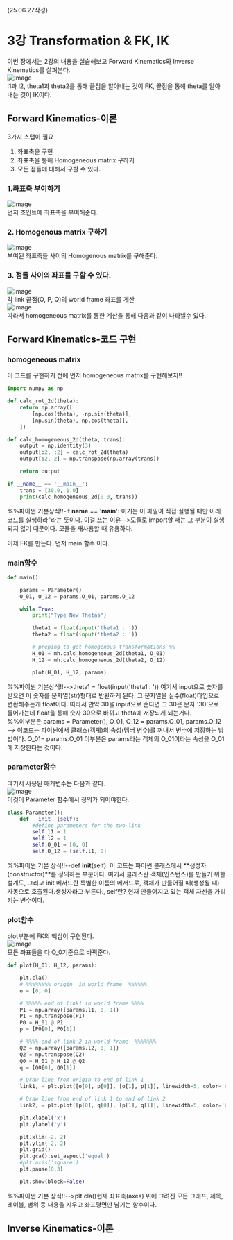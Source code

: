 (25.06.27작성)
# 3강 Transformation & FK, IK
이번 장에서는 2강의 내용을 실습해보고 Forward Kinematics와 Inverse Kinematics를 살펴본다.   
![image](https://github.com/user-attachments/assets/b125f7e0-9751-4b3c-bb73-ec979913ee46)   
l1과 l2, theta1과 theta2를 통해 끝점을 알아내는 것이 FK, 끝점을 통해 theta를 알아내는 것이 IK이다.   
## Forward Kinematics-이론
3가지 스탭이 필요   
1. 좌표축을 구현
2. 좌표축을 통해 Homogeneous matrix 구하기
3. 모든 점들에 대해서 구할 수 있다.
### 1.좌표축 부여하기
![image](https://github.com/user-attachments/assets/a5d5588e-48aa-4e66-824c-1fbb65274b77)   
먼저 조인트에 좌표축을 부여해준다.    
### 2. Homogenous matrix 구하기
![image](https://github.com/user-attachments/assets/399963ca-3b1d-440f-8162-947472049e5c)   
부여된 좌표축들 사이의 Homogenous matrix를 구해준다.   
### 3. 점들 사이의 좌표를 구할 수 있다.
![image](https://github.com/user-attachments/assets/fb387822-8c1c-4db7-bc8c-b5a7c7580f61)   
각 link 끝점(O, P, Q)의 world frame 좌표를 계산   
![image](https://github.com/user-attachments/assets/5ff267b2-43bf-427e-ad78-f769cde44962)   
따라서 homogeneous matrix를 통한 계산을 통해 다음과 같이 나타낼수 있다.   
## Forward Kinematics-코드 구현
### homogeneous matrix
이 코드를 구현하기 전에 먼저 homogeneous matrix를 구현해보자!!   
```python
import numpy as np

def calc_rot_2d(theta):
    return np.array([
        [np.cos(theta), -np.sin(theta)],
        [np.sin(theta), np.cos(theta)],
    ])

def calc_homogeneous_2d(theta, trans):
    output = np.identity(3)
    output[:2, :2] = calc_rot_2d(theta)
    output[:2, 2] = np.transpose(np.array(trans))

    return output

if __name__ == '__main__':
    trans = [30.0, 1.0]
    print(calc_homogeneous_2d(0.0, trans))
```
%%파이썬 기본상식!!-if __name__ == '__main__': 이거는 이 파일이 직접 실행될 때만 아래 코드를 실행하라"라는 뜻이다. 이걸 쓰는 이유-->모듈로 import할 때는 그 부분이 실행되지 않기 때문이다. 모듈을 재사용할 때 유용하다.   

이제 FK를 만든다. 먼저 main 함수 이다.   
### main함수
```python
def main():

    params = Parameter()
    O_01, O_12 = params.O_01, params.O_12

    while True:
        print("Type New Thetas")

        theta1 = float(input('theta1 : '))
        theta2 = float(input('theta2 : '))

        # preping to get homogenous transformations %%
        H_01 = mh.calc_homogeneous_2d(theta1, O_01)
        H_12 = mh.calc_homogeneous_2d(theta2, O_12)

        plot(H_01, H_12, params)
```
%%파이썬 기본상식!!-->theta1 = float(input('theta1 : ')) 여기서 input으로 숫자를 받으면 이 숫자를 문자열(str)형태로 반환하게 된다. 그 문자열을 실수(float)타입으로 변환해주는게 float이다. 따라서 만약 30을 input으로 준다면 그 30은 문자 '30'으로 들어가는데 float을 통해 숫자 30으로 바뀌고 theta에 저장되게 되는거다.    
%%이부분은  params = Parameter(),   O_01, O_12 = params.O_01, params.O_12 --> 이코드는 파이썬에서 클래스(객체)의 속성(멤버 변수)를 꺼내서 변수에 저장하는 방법이다.  O_01= params.O_01 이부분은 params라는 객체의 O_01이라는 속성을 O_01에 저장한다는 것이다.    
### parameter함수
여기서 사용된 매개변수는 다음과 같다.   
![image](https://github.com/user-attachments/assets/39f2d409-c614-477e-862a-4858c08c9521)   
이것이 Parameter 함수에서 정의가 되어야한다.   
```python
class Parameter():
    def __init__(self):
        #define parameters for the two-link
        self.l1 = 1
        self.l2 = 1
        self.O_01 = [0, 0]
        self.O_12 = [self.l1, 0]
```
%%파이썬 기본 상식!!--def __init__(self): 이 코드는 파이썬 클래스에서 **생성자(constructor)**를 정의하는 부분이다.  여기서 클래스란  객체(인스턴스)를 만들기 위한 설계도, 그리고  init 메서드란 특별한 이름의 메서드로, 객체가 만들어질 때(생성될 때) 자동으로 호출된다.생성자라고 부른다., self란? 현재 만들어지고 있는 객체 자신을 가리키는 변수이다. 
### plot함수
plot부분에 FK의 핵심이 구현된다.   
![image](https://github.com/user-attachments/assets/7b80f2fc-9f9c-45eb-984d-367d01eede64)   
모든 좌표들을 다 O_0기준으로 바꿔준다. 

```python
def plot(H_01, H_12, params):

    plt.cla()
    # %%%%%%%% origin  in world frame  %%%%%%
    o = [0, 0]

    # %%%%% end of link1 in world frame %%%%
    P1 = np.array([params.l1, 0, 1])
    P1 = np.transpose(P1)
    P0 = H_01 @ P1
    p = [P0[0], P0[1]]

    # %%%% end of link 2 in world frame  %%%%%%%
    Q2 = np.array([params.l2, 0, 1])
    Q2 = np.transpose(Q2)
    Q0 = H_01 @ H_12 @ Q2
    q = [Q0[0], Q0[1]]

    # Draw line from origin to end of link 1
    link1, = plt.plot([o[0], p[0]], [o[1], p[1]], linewidth=5, color='red')

    # Draw line from end of link 1 to end of link 2
    link2, = plt.plot([p[0], q[0]], [p[1], q[1]], linewidth=5, color='blue')

    plt.xlabel('x')
    plt.ylabel('y')

    plt.xlim(-2, 2)
    plt.ylim(-2, 2)
    plt.grid()
    plt.gca().set_aspect('equal')
    #plt.axis('square')
    plt.pause(0.3)

    plt.show(block=False)
```
%%파이썬 기본 상식!!-->plt.cla()현재 좌표축(axes) 위에 그려진 모든 그래프, 제목, 레이블, 범위 등 내용을 지우고 좌표평면만 남기는 함수이다. 
## Inverse Kinematics-이론
